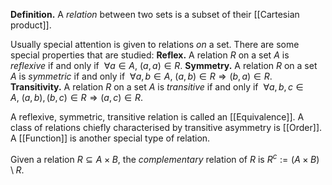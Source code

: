 **Definition.** A *relation* between two sets is a subset of their [[Cartesian product]].

Usually special attention is given to relations *on* a set. There are some special properties that are studied:
**Reflex.** A relation $R$ on a set $A$ is *reflexive* if and only if $\ \forall a \in A, \ (a,a) \in R$.
**Symmetry.** A relation $R$ on a set $A$ is *symmetric* if and only if $\ \forall a,b \in A, \ (a,b) \in R \Rightarrow (b,a) \in R$.
**Transitivity.** A relation $R$ on a set $A$ is *transitive* if and only if $\ \forall a,b,c \in A, \ (a,b),(b,c) \in R \Rightarrow (a,c) \in R$.

A reflexive, symmetric, transitive relation is called an [[Equivalence]].
A class of relations chiefly characterised by transitive asymmetry is [[Order]].
A [[Function]] is another special type of relation.

Given a relation $R \subseteq A \times B$, the *complementary* relation of $R$ is $R ^c := (A\times B) \setminus R$.

